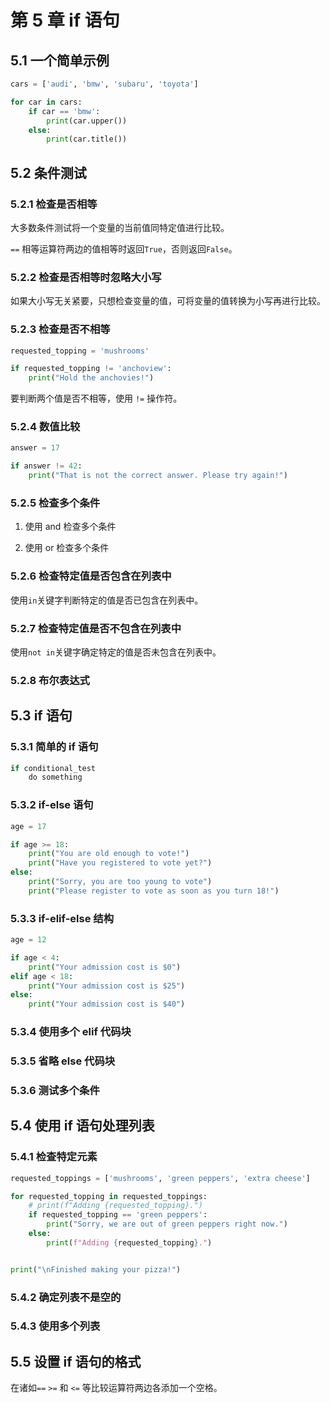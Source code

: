 # 第 5 章 if 语句

## 5.1 一个简单示例

```python
cars = ['audi', 'bmw', 'subaru', 'toyota']

for car in cars:
    if car == 'bmw':
        print(car.upper())
    else:
        print(car.title())
```

## 5.2 条件测试

### 5.2.1 检查是否相等

大多数条件测试将一个变量的当前值同特定值进行比较。

`==` 相等运算符两边的值相等时返回`True`，否则返回`False`。

### 5.2.2 检查是否相等时忽略大小写

如果大小写无关紧要，只想检查变量的值，可将变量的值转换为小写再进行比较。

### 5.2.3 检查是否不相等

```python
requested_topping = 'mushrooms'

if requested_topping != 'anchoview':
    print("Hold the anchovies!")
```

要判断两个值是否不相等，使用 `!=` 操作符。

### 5.2.4 数值比较

```python
answer = 17

if answer != 42:
    print("That is not the correct answer. Please try again!")
```

### 5.2.5 检查多个条件

1. 使用 and 检查多个条件

2. 使用 or 检查多个条件

### 5.2.6 检查特定值是否包含在列表中

使用`in`关键字判断特定的值是否已包含在列表中。

### 5.2.7 检查特定值是否不包含在列表中

使用`not in`关键字确定特定的值是否未包含在列表中。

### 5.2.8 布尔表达式

## 5.3 if 语句

### 5.3.1 简单的 if 语句

```python
if conditional_test
    do something
```

### 5.3.2 if-else 语句

```python
age = 17

if age >= 18:
    print("You are old enough to vote!")
    print("Have you registered to vote yet?")
else:
    print("Sorry, you are too young to vote")
    print("Please register to vote as soon as you turn 18!")
```

### 5.3.3 if-elif-else 结构

```python
age = 12

if age < 4:
    print("Your admission cost is $0")
elif age < 18:
    print("Your admission cost is $25")
else:
    print("Your admission cost is $40")
```

### 5.3.4 使用多个 elif 代码块

### 5.3.5 省略 else 代码块

### 5.3.6 测试多个条件

## 5.4 使用 if 语句处理列表

### 5.4.1 检查特定元素

```python
requested_toppings = ['mushrooms', 'green peppers', 'extra cheese']

for requested_topping in requested_toppings:
    # print(f"Adding {requested_topping}.")
    if requested_topping == 'green peppers':
        print("Sorry, we are out of green peppers right now.")
    else:
        print(f"Adding {requested_topping}.")


print("\nFinished making your pizza!")
```

### 5.4.2 确定列表不是空的

### 5.4.3 使用多个列表

## 5.5 设置 if 语句的格式

在诸如`==` `>=` 和 `<=` 等比较运算符两边各添加一个空格。
